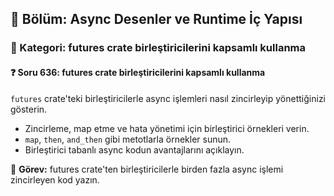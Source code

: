 ## 📘 Bölüm: Async Desenler ve Runtime İç Yapısı  
### 🔹 Kategori: futures crate birleştiricilerini kapsamlı kullanma  
#### ❓ Soru 636: futures crate birleştiricilerini kapsamlı kullanma

`futures` crate'teki birleştiricilerle async işlemleri nasıl zincirleyip yönettiğinizi gösterin.

- Zincirleme, map etme ve hata yönetimi için birleştirici örnekleri verin.
- `map`, `then`, `and_then` gibi metotlarla örnekler sunun.
- Birleştirici tabanlı async kodun avantajlarını açıklayın.

🔧 **Görev:** futures crate'ten birleştiricilerle birden fazla async işlemi zincirleyen kod yazın.
